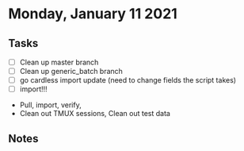 # Monday, January 11 2021

## Tasks
- [ ] Clean up master branch
- [ ] Clean up generic_batch branch
- [ ] go cardless import update (need to change fields the script takes)
- [ ] import!!!
* Pull, import, verify,
* Clean out TMUX sessions, Clean out test data
## Notes

